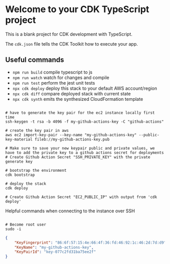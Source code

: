 # Welcome to your CDK TypeScript project

This is a blank project for CDK development with TypeScript.

The `cdk.json` file tells the CDK Toolkit how to execute your app.

## Useful commands

* `npm run build`   compile typescript to js
* `npm run watch`   watch for changes and compile
* `npm run test`    perform the jest unit tests
* `npx cdk deploy`  deploy this stack to your default AWS account/region
* `npx cdk diff`    compare deployed stack with current state
* `npx cdk synth`   emits the synthesized CloudFormation template


```shell

# have to generate the key pair for the ec2 instance locally first time
ssh-keygen -t rsa -b 4096 -f my-github-actions-key -C "github-actions"

# create the key pair in aws
aws ec2 import-key-pair --key-name "my-github-actions-key" --public-key-material fileb://my-github-actions-key.pub

# Make sure to save your new keypair public and private values, we have to add the private key to a github actions secret for deployments
# Create Github Action Secret "SSH_PRIVATE_KEY" with the private generate key

# bootstrap the environment
cdk bootstrap

# deploy the stack
cdk deploy

# Create Github Action Secret "EC2_PUBLIC_IP" with output from 'cdk deploy'
```

Helpful commands when connecting to the instance over SSH
```shell

# Become root user
sudo -i
```


```json
{
    "KeyFingerprint": "86:6f:57:15:4e:66:4f:36:fd:46:92:1c:46:2d:7d:d9",
    "KeyName": "my-github-actions-key",
    "KeyPairId": "key-077c2fd31ba75ee2f"
}
```